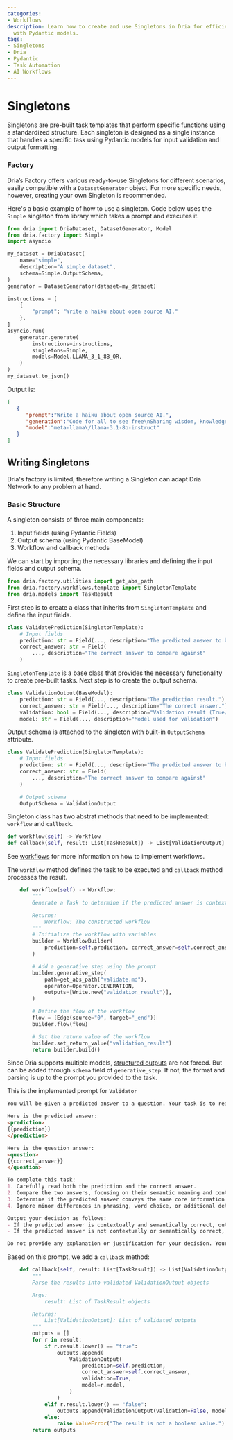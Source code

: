 ```yaml
---
categories:
- Workflows
description: Learn how to create and use Singletons in Dria for efficient task handling
  with Pydantic models.
tags:
- Singletons
- Dria
- Pydantic
- Task Automation
- AI Workflows
---
```


# Singletons

Singletons are pre-built task templates that perform specific functions using a standardized structure. 
Each singleton is designed as a single instance that handles a specific task using Pydantic models for input validation and output formatting.

### Factory

Dria’s Factory offers various ready-to-use Singletons for different scenarios, easily compatible with a `DatasetGenerator` object. 
For more specific needs, however, creating your own Singleton is recommended.

Here's a basic example of how to use a singleton. Code below uses the `Simple` singleton from library which takes a prompt and executes it. 

```python
from dria import DriaDataset, DatasetGenerator, Model
from dria.factory import Simple
import asyncio

my_dataset = DriaDataset(
    name="simple",
    description="A simple dataset",
    schema=Simple.OutputSchema,
)
generator = DatasetGenerator(dataset=my_dataset)

instructions = [
    {
        "prompt": "Write a haiku about open source AI."
    },
]
asyncio.run(
    generator.generate(
        instructions=instructions,
        singletons=Simple,
        models=Model.LLAMA_3_1_8B_OR,
    )
)
my_dataset.to_json()

```

Output is:

```json
[
   {
      "prompt":"Write a haiku about open source AI.",
      "generation":"Code for all to see free\nSharing wisdom, knowledge flows\nHumanity's gift back",
      "model":"meta-llama\/llama-3.1-8b-instruct"
   }
]
```

## Writing Singletons

Dria's factory is limited, therefore writing a Singleton can adapt Dria Network to any problem at hand. 

### Basic Structure
A singleton consists of three main components:

1. Input fields (using Pydantic Fields)
2. Output schema (using Pydantic BaseModel)
3. Workflow and callback methods

We can start by importing the necessary libraries and defining the input fields and output schema.

```python
from dria.factory.utilities import get_abs_path
from dria.factory.workflows.template import SingletonTemplate
from dria.models import TaskResult
```

First step is to create a class that inherits from `SingletonTemplate` and define the input fields.

```python
class ValidatePrediction(SingletonTemplate):
    # Input fields
    prediction: str = Field(..., description="The predicted answer to be evaluated")
    correct_answer: str = Field(
        ..., description="The correct answer to compare against"
    )
```

`SingletonTemplate` is a base class that provides the necessary functionality to create pre-built tasks.
Next step is to create the output schema.

```python
class ValidationOutput(BaseModel):
    prediction: str = Field(..., description="The prediction result.")
    correct_answer: str = Field(..., description="The correct answer.")
    validation: bool = Field(..., description="Validation result (True/False)")
    model: str = Field(..., description="Model used for validation")
```

Output schema is attached to the singleton with built-in `OutputSchema` attribute. 

```python
class ValidatePrediction(SingletonTemplate):
    # Input fields
    prediction: str = Field(..., description="The predicted answer to be evaluated")
    correct_answer: str = Field(
        ..., description="The correct answer to compare against"
    )

    # Output schema
    OutputSchema = ValidationOutput
```

Singleton class has two abstrat methods that need to be implemented: `workflow` and `callback`.

```python
def workflow(self) -> Workflow
def callback(self, result: List[TaskResult]) -> List[ValidationOutput]
```

See [workflows](workflows.md) for more information on how to implement workflows.

The `workflow` method defines the task to be executed and `callback` method processes the result.

```python
    def workflow(self) -> Workflow:
        """
        Generate a Task to determine if the predicted answer is contextually and semantically correct.

        Returns:
            Workflow: The constructed workflow
        """
        # Initialize the workflow with variables
        builder = WorkflowBuilder(
            prediction=self.prediction, correct_answer=self.correct_answer
        )

        # Add a generative step using the prompt
        builder.generative_step(
            path=get_abs_path("validate.md"),
            operator=Operator.GENERATION,
            outputs=[Write.new("validation_result")],
        )

        # Define the flow of the workflow
        flow = [Edge(source="0", target="_end")]
        builder.flow(flow)

        # Set the return value of the workflow
        builder.set_return_value("validation_result")
        return builder.build()
```

Since Dria supports multiple models, [structured outputs](structured_outputs.md) are not forced. But can be added through `schema` field of `generative_step`. 
If not, the format and parsing is up to the prompt you provided to the task.

This is the implemented prompt for `Validator`

```markdown
You will be given a predicted answer to a question. Your task is to reason with your existing knowledge to evaluate if the predicted answer is correct or not.

Here is the predicted answer:
<prediction>
{{prediction}}
</prediction>

Here is the question answer:
<question>
{{correct_answer}}
</question>

To complete this task:
1. Carefully read both the prediction and the correct answer.
2. Compare the two answers, focusing on their semantic meaning and contextual relevance.
3. Determine if the predicted answer conveys the same core information and is contextually appropriate, even if the wording is different.
4. Ignore minor differences in phrasing, word choice, or additional details as long as the main point is correct.

Output your decision as follows:
- If the predicted answer is contextually and semantically correct, output only the word "true" (without quotes).
- If the predicted answer is not contextually or semantically correct, output only the word "false" (without quotes).

Do not provide any explanation or justification for your decision. Your entire response should consist of a single word: either "true" or "false".
```

Based on this prompt, we add a `callback` method:

```python
    def callback(self, result: List[TaskResult]) -> List[ValidationOutput]:
        """
        Parse the results into validated ValidationOutput objects

        Args:
            result: List of TaskResult objects

        Returns:
            List[ValidationOutput]: List of validated outputs
        """
        outputs = []
        for r in result:
            if r.result.lower() == "true":
                outputs.append(
                    ValidationOutput(
                        prediction=self.prediction,
                        correct_answer=self.correct_answer,
                        validation=True,
                        model=r.model,
                    )
                )
            elif r.result.lower() == "false":
                outputs.append(ValidationOutput(validation=False, model=r.model))
            else:
                raise ValueError("The result is not a boolean value.")
        return outputs
```